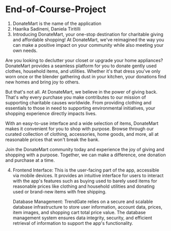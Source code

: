 # End-of-Course-Project

1. DonateMart is the name of the application
2. Haarika Sadineni, Daniela Tiritilli
3. Introducing DonateMart, your one-stop destination for charitable giving and affordable shopping! At DonateMart, we've reimagined the way you can make a positive impact on your community while also meeting your own needs.

Are you looking to declutter your closet or upgrade your home appliances? DonateMart provides a seamless platform for you to donate gently used clothes, household items, and utilities. Whether it's that dress you've only worn once or the blender gathering dust in your kitchen, your donations find new homes and bring joy to others.

But that's not all. At DonateMart, we believe in the power of giving back. That's why every purchase you make contributes to our mission of supporting charitable causes worldwide. From providing clothing and essentials to those in need to supporting environmental initiatives, your shopping experience directly impacts lives.

With an easy-to-use interface and a wide selection of items, DonateMart makes it convenient for you to shop with purpose. Browse through our curated collection of clothing, accessories, home goods, and more, all at reasonable prices that won't break the bank.

Join the DonateMart community today and experience the joy of giving and shopping with a purpose. Together, we can make a difference, one donation and purchase at a time.

4. Frontend Interface: This is the user-facing part of the app, accessible via mobile devices. It provides an intuitive interface for users to interact with the app's features such as buying used to barely used items for reasonable prices like clothing and household utilities and donating used or brand-new items with free shipping.


   Database Management: TrendGate relies on a secure and scalable database infrastructure to store user information, account data, prices, item images, and shopping cart total price value. The database management system ensures data integrity, security, and efficient retrieval of information to support the app's functionality.
